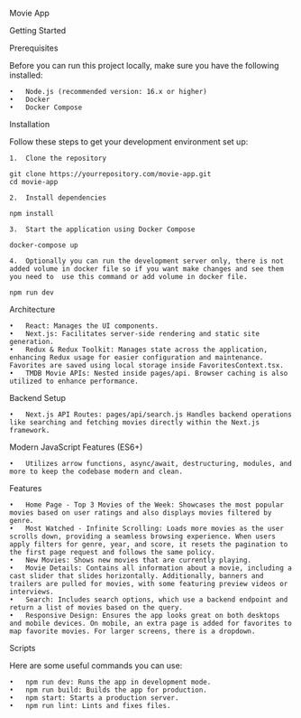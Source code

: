Movie App

Getting Started

Prerequisites

Before you can run this project locally, make sure you have the following installed:

	•	Node.js (recommended version: 16.x or higher)
	•	Docker
	•	Docker Compose

Installation

Follow these steps to get your development environment set up:

	1.	Clone the repository

    git clone https://yourrepository.com/movie-app.git
    cd movie-app

    2.	Install dependencies
        
    npm install

    3.	Start the application using Docker Compose 

    docker-compose up

    4.	Optionally you can run the development server only, there is not added volume in docker file so if you want make changes and see them you need to  use this command or add volume in docker file.

    npm run dev

Architecture


	•	React: Manages the UI components.
	•	Next.js: Facilitates server-side rendering and static site generation.
	•	Redux & Redux Toolkit: Manages state across the application, enhancing Redux usage for easier configuration and maintenance. Favorites are saved using local storage inside FavoritesContext.tsx.
	•	TMDB Movie APIs: Nested inside pages/api. Browser caching is also utilized to enhance performance.

Backend Setup

	•	Next.js API Routes: pages/api/search.js Handles backend operations like searching and fetching movies directly within the Next.js framework. 

Modern JavaScript Features (ES6+)

	•	Utilizes arrow functions, async/await, destructuring, modules, and more to keep the codebase modern and clean.

Features

	•	Home Page - Top 3 Movies of the Week: Showcases the most popular movies based on user ratings and also displays movies filtered by genre.
	•	Most Watched - Infinite Scrolling: Loads more movies as the user scrolls down, providing a seamless browsing experience. When users apply filters for genre, year, and score, it resets the pagination to the first page request and follows the same policy.
	•	New Movies: Shows new movies that are currently playing.
	•	Movie Details: Contains all information about a movie, including a cast slider that slides horizontally. Additionally, banners and trailers are pulled for movies, with some featuring preview videos or interviews.
	•	Search: Includes search options, which use a backend endpoint and return a list of movies based on the query.
	•	Responsive Design: Ensures the app looks great on both desktops and mobile devices. On mobile, an extra page is added for favorites to map favorite movies. For larger screens, there is a dropdown.

Scripts

Here are some useful commands you can use:

	•	npm run dev: Runs the app in development mode.
	•	npm run build: Builds the app for production.
	•	npm start: Starts a production server.
	•	npm run lint: Lints and fixes files.
